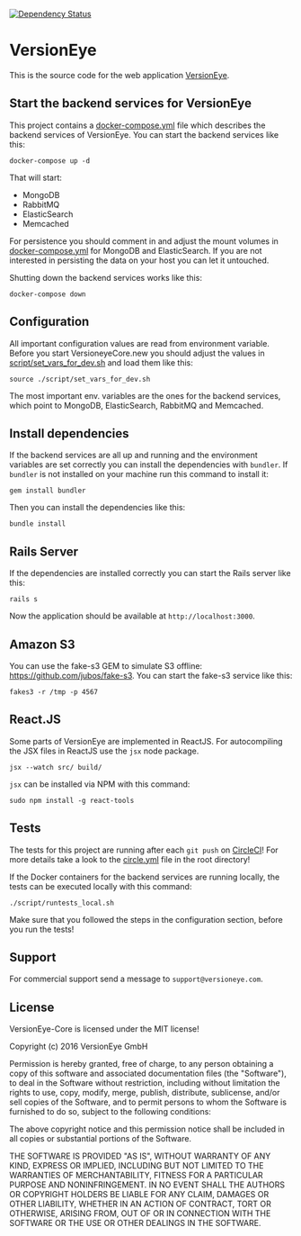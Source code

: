 [![Dependency Status](https://www.versioneye.com/user/projects/579104e351500e0049407f03/badge.svg?style=flat)](https://www.versioneye.com/user/projects/579104e351500e0049407f03)

# VersionEye

This is the source code for the web application [VersionEye](https://www.versioneye.com).

## Start the backend services for VersionEye

This project contains a [docker-compose.yml](docker-compose.yml) file which describes the backend services
of VersionEye. You can start the backend services like this:

```
docker-compose up -d
```

That will start:

 - MongoDB
 - RabbitMQ
 - ElasticSearch
 - Memcached

For persistence you should comment in and adjust the mount volumes in [docker-compose.yml](docker-compose.yml)
for MongoDB and ElasticSearch. If you are not interested in persisting the data on your host you can
let it untouched.

Shutting down the backend services works like this:

```
docker-compose down
```

## Configuration

All important configuration values are read from environment variable. Before you start
VersioneyeCore.new you should adjust the values in [script/set_vars_for_dev.sh](script/set_vars_for_dev.sh)
and load them like this:

```
source ./script/set_vars_for_dev.sh
```

The most important env. variables are the ones for the backend services, which point to MongoDB, ElasticSearch,
RabbitMQ and Memcached.

## Install dependencies

If the backend services are all up and running and the environment variables are set correctly
you can install the dependencies with `bundler`. If `bundler` is not installed on your machine
run this command to install it:

```
gem install bundler
```

Then you can install the dependencies like this:

```
bundle install
```

## Rails Server

If the dependencies are installed correctly you can start the Rails server like this:

```
rails s
```

Now the application should be available at `http://localhost:3000`.

## Amazon S3

You can use the fake-s3 GEM to simulate S3 offline: <https://github.com/jubos/fake-s3>.
You can start the fake-s3 service like this:

```
fakes3 -r /tmp -p 4567
```

## React.JS

Some parts of VersionEye are implemented in ReactJS.
For autocompiling the JSX files in ReactJS use the `jsx` node package.

```
jsx --watch src/ build/
```

`jsx` can be installed via NPM with this command:

```
sudo npm install -g react-tools
```

## Tests

The tests for this project are running after each `git push` on [CircleCI](https://circleci.com/gh/versioneye/versioneye)!
For more details take a look to the [circle.yml](circle.yml) file in the root directory!

If the Docker containers for the backend services are running locally, the tests can be executed locally
with this command:

```
./script/runtests_local.sh
```

Make sure that you followed the steps in the configuration section, before you run the tests!

## Support

For commercial support send a message to `support@versioneye.com`.

## License

VersionEye-Core is licensed under the MIT license!

Copyright (c) 2016 VersionEye GmbH

Permission is hereby granted, free of charge, to any person obtaining a copy
of this software and associated documentation files (the "Software"), to deal
in the Software without restriction, including without limitation the rights
to use, copy, modify, merge, publish, distribute, sublicense, and/or sell
copies of the Software, and to permit persons to whom the Software is
furnished to do so, subject to the following conditions:

The above copyright notice and this permission notice shall be included in all
copies or substantial portions of the Software.

THE SOFTWARE IS PROVIDED "AS IS", WITHOUT WARRANTY OF ANY KIND, EXPRESS OR
IMPLIED, INCLUDING BUT NOT LIMITED TO THE WARRANTIES OF MERCHANTABILITY,
FITNESS FOR A PARTICULAR PURPOSE AND NONINFRINGEMENT. IN NO EVENT SHALL THE
AUTHORS OR COPYRIGHT HOLDERS BE LIABLE FOR ANY CLAIM, DAMAGES OR OTHER
LIABILITY, WHETHER IN AN ACTION OF CONTRACT, TORT OR OTHERWISE, ARISING FROM,
OUT OF OR IN CONNECTION WITH THE SOFTWARE OR THE USE OR OTHER DEALINGS IN THE
SOFTWARE.
